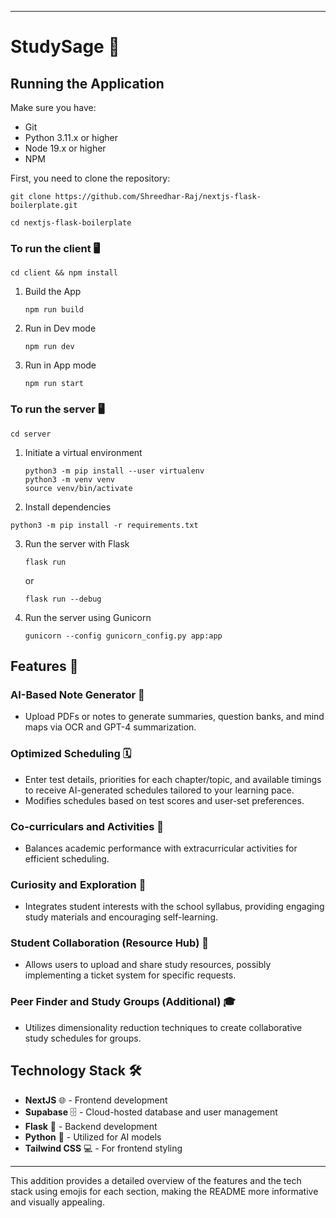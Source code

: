 

---

# StudySage 🚀

## Running the Application

Make sure you have:

- Git
- Python 3.11.x or higher
- Node 19.x or higher
- NPM

First, you need to clone the repository:

```
git clone https://github.com/Shreedhar-Raj/nextjs-flask-boilerplate.git
```

```
cd nextjs-flask-boilerplate
```

### To run the client 🖥️

```
cd client && npm install
```

1. Build the App
   ```
   npm run build
   ```
2. Run in Dev mode
   ```
   npm run dev
   ```
3. Run in App mode
   ```
   npm run start
   ```

### To run the server 🖥️

```
cd server
```

1. Initiate a virtual environment
   ```
   python3 -m pip install --user virtualenv
   python3 -m venv venv
   source venv/bin/activate
   ```
2. Install dependencies

```
python3 -m pip install -r requirements.txt
```

3. Run the server with Flask

   ```
   flask run
   ```
   or
   ```
   flask run --debug
   ```

4. Run the server using Gunicorn

   ```
   gunicorn --config gunicorn_config.py app:app
   ```

## Features 📝

### AI-Based Note Generator 🤖
- Upload PDFs or notes to generate summaries, question banks, and mind maps via OCR and GPT-4 summarization.

### Optimized Scheduling 🗓️
- Enter test details, priorities for each chapter/topic, and available timings to receive AI-generated schedules tailored to your learning pace.
- Modifies schedules based on test scores and user-set preferences.

### Co-curriculars and Activities 🏅
- Balances academic performance with extracurricular activities for efficient scheduling.

### Curiosity and Exploration 🧐
- Integrates student interests with the school syllabus, providing engaging study materials and encouraging self-learning.

### Student Collaboration (Resource Hub) 🤝
- Allows users to upload and share study resources, possibly implementing a ticket system for specific requests.

### Peer Finder and Study Groups (Additional) 🎓
- Utilizes dimensionality reduction techniques to create collaborative study schedules for groups.

## Technology Stack 🛠️

- **NextJS** 🌐 - Frontend development
- **Supabase** 🗄️ - Cloud-hosted database and user management
- **Flask** 🐍 - Backend development
- **Python** 🐍 - Utilized for AI models
- **Tailwind CSS** 💻 - For frontend styling

---

This addition provides a detailed overview of the features and the tech stack using emojis for each section, making the README more informative and visually appealing.
